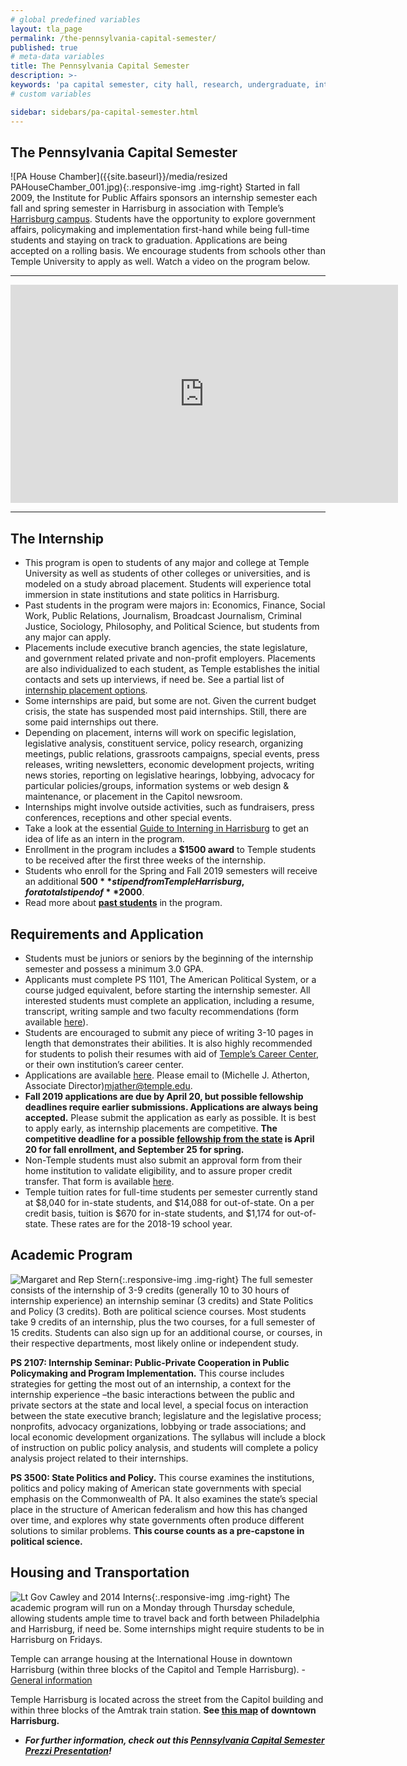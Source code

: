 ```yaml
---
# global predefined variables
layout: tla_page
permalink: /the-pennsylvania-capital-semester/
published: true
# meta-data variables
title: The Pennsylvania Capital Semester
description: >-
keywords: 'pa capital semester, city hall, research, undergraduate, internship'
# custom variables

sidebar: sidebars/pa-capital-semester.html
---
```

## The Pennsylvania Capital Semester
![PA House Chamber]({{site.baseurl}}/media/resized PAHouseChamber_001.jpg){:.responsive-img .img-right}
Started in fall 2009, the Institute for Public Affairs sponsors an internship semester each fall and spring semester in Harrisburg in association with Temple’s [Harrisburg campus](http://www.temple.edu/harrisburg/). Students have the opportunity to explore government affairs, policymaking and implementation first-hand while being full-time students and staying on track to graduation. Applications are being accepted on a rolling basis. We encourage students from schools other than Temple University to apply as well. Watch a video on the program below.

___

<div align="center" class="video-container"><iframe width="620" height="349" src="https://www.youtube.com/embed/HWezXc_d0tA" frameborder="0" allow="autoplay; encrypted-media" allowfullscreen></iframe></div>

___

## The Internship
- This program is open to students of any major and college at Temple University as well as students of other colleges or universities, and is modeled on a study abroad placement. Students will experience total immersion in state institutions and state politics in Harrisburg.
- Past students in the program were majors in: Economics, Finance, Social Work, Public Relations, Journalism, Broadcast Journalism, Criminal Justice, Sociology, Philosophy, and Political Science, but students from any major can apply.
- Placements include executive branch agencies, the state legislature, and government related private and non-profit employers. Placements are also individualized to each student, as Temple establishes the initial contacts and sets up interviews, if need be. See a partial list of [internship placement options](https://liberalarts.temple.edu/sites/liberalarts/files/PACapitalSemesterInternshipSites.pdf).
- Some internships are paid, but some are not. Given the current budget crisis, the state has suspended most paid internships. Still, there are some paid internships out there.
- Depending on placement, interns will work on specific legislation, legislative analysis, constituent service, policy research, organizing meetings, public relations, grassroots campaigns, special events, press releases, writing newsletters, economic development projects, writing news stories, reporting on legislative hearings, lobbying, advocacy for particular policies/groups, information systems or web design & maintenance, or placement in the Capitol newsroom.
- Internships might involve outside activities, such as fundraisers, press conferences, receptions and other special events.
- Take a look at the essential [Guide to Interning in Harrisburg](https://drive.google.com/file/d/1zMMRXJMMuxNqvfJ-wR6CCuM5mcloWKs_/view?usp=sharing) to get an idea of life as an intern in the program.
- Enrollment in the program includes a **$1500 award** to Temple students to be received after the first three weeks of the internship.
- Students who enroll for the Spring and Fall 2019 semesters will receive an additional **$500** stipend from Temple Harrisburg, for a total stipend of **$2000**.
- Read more about **[past students](https://develop.cla.temple.edu/institute-for-public-affairs/program-alumni/)** in the program.

## Requirements and Application
- Students must be juniors or seniors by the beginning of the internship semester and possess a minimum 3.0 GPA.
- Applicants must complete PS 1101, The American Political System, or a course judged equivalent, before starting the internship semester.
All interested students must complete an application, including a resume, transcript, writing sample and two faculty recommendations (form available [here](https://docs.google.com/document/d/1ULfDrZ5RweRBaMEZwyQppN-a-LV9uLxG5CH4EMnjoxg/edit?usp=sharing)).
- Students are encouraged to submit any piece of writing 3-10 pages in length that demonstrates their abilities. It is also highly recommended for students to polish their resumes with aid of [Temple’s Career Center](http://www.temple.edu/studentaffairs/careercenter/), or their own institution’s career center.
- Applications are available [here](https://form.jotform.com/CVE13/the-pennsylvania-capital-semester-a		
). Please email to (Michelle J. Atherton, Associate Director)[mjather@temple.edu](mailto:mjather@temple.edu).
- **Fall 2019 applications are due by April 20, but possible fellowship deadlines require earlier submissions. Applications are always being accepted.** Please submit the application as early as possible. It is best to apply early, as internship placements are competitive. **The competitive deadline for a possible [fellowship from the state](http://www.pahousefellowship.us/) is April 20 for fall enrollment, and September 25 for spring.**
- Non-Temple students must also submit an approval form from their home institution to validate eligibility, and to assure proper credit transfer. That form is available [here](https://drive.google.com/file/d/1szf_LOv36PzaJDgDI-460ShoIj9EqFIQ/view?usp=sharing).
- Temple tuition rates for full-time students per semester currently stand at $8,040 for in-state students, and $14,088 for out-of-state. On a per credit basis, tuition is $670 for in-state students, and $1,174 for out-of-state. These rates are for the 2018-19 school year.

## Academic Program
![Margaret and Rep Stern]({{site.baseurl}}/media/resized_margaret_stern.png){:.responsive-img .img-right}
The full semester consists of the internship of 3-9 credits (generally 10 to 30 hours of internship experience) an internship seminar (3 credits) and State Politics and Policy (3 credits). Both are political science courses. Most students take 9 credits of an internship, plus the two courses, for a full semester of 15 credits. Students can also sign up for an additional course, or courses, in their respective departments, most likely online or independent study.

**PS 2107: Internship Seminar: Public-Private Cooperation in Public Policymaking and Program Implementation.** This course includes strategies for getting the most out of an internship, a context for the internship experience –the basic interactions between the public and private sectors at the state and local level, a special focus on interaction between the state executive branch; legislature and the legislative process; nonprofits, advocacy organizations, lobbying or trade associations; and local economic development organizations. The syllabus will include a block of instruction on public policy analysis, and students will complete a policy analysis project related to their internships. 

**PS 3500: State Politics and Policy.** This course examines the institutions, politics and policy making of American state governments with special emphasis on the Commonwealth of PA. It also examines the state’s special place in the structure of American federalism and how this has changed over time, and explores why state governments often produce different solutions to similar problems. **This course counts as a pre-capstone in political science.** 

## Housing and Transportation
![Lt Gov Cawley and 2014 Interns]({{site.baseurl}}/media/resized_ltgovcawley_templeinterns_2014.jpg){:.responsive-img .img-right}
The academic program will run on a Monday through Thursday schedule, allowing students ample time to travel back and forth between Philadelphia and Harrisburg, if need be. Some internships might require students to be in Harrisburg on Fridays.

Temple can arrange housing at the International House in downtown Harrisburg (within three blocks of the Capitol and Temple Harrisburg). - [General information](http://www.ihousehbg.org/)

Temple Harrisburg is located across the street from the Capitol building and within three blocks of the Amtrak train station. **See [this map](http://maps.google.com/maps/ms?msa=0&msid=113560990669779833771.000478319d92d0605eb21&hl=en&ie=UTF8&ll=40.262843,-76.87976&spn=0.007401,0.01649&z=17) of downtown Harrisburg.**

- **_For further information, check out this [Pennsylvania Capital Semester Prezzi Presentation](http://prezi.com/wha0v3hakntx/?utm_campaign=share&utm_medium=copy)!_**
